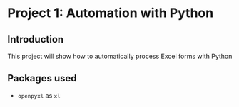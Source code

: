 # Project 1: Automation with Python

## Introduction

This project will show how to automatically process Excel forms with Python

## Packages used

- `openpyxl` as `xl`

